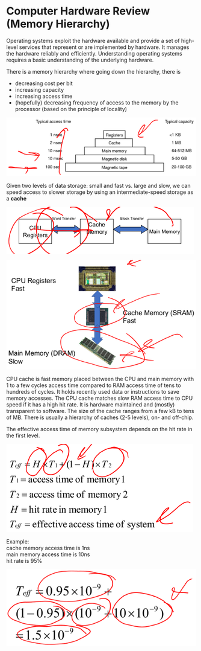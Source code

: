 # Computer Hardware Review (Memory Hierarchy)

Operating systems exploit the hardware available and provide a set of high-level services that represent or are implemented by hardware. It manages the hardware reliably and efficiently. Understanding operating systems requires a basic understanding of the underlying hardware.

There is a memory hierarchy where going down the hierarchy, there is

* decreasing cost per bit
* increasing capacity
* increasing access time
* (hopefully) decreasing frequency of access to the memory by the processor (based on the principle of locality)

![Memory hierarchy](imgs/7-4_memory-heirarchy.png)

Given two levels of data storage: small and fast vs. large and slow, we can speed access to slower storage by using an intermediate-speed storage as a **cache**

![caching](imgs/7-6_caching.png)

![cpu cache](imgs/7-7_cpu-cache.png)

CPU cache is fast memory placed between the CPU and main memory with 1 to a few cycles access time compared to RAM access time of tens to hundreds of cycles. It holds recently used data or instructions to save memory accesses. The CPU cache matches slow RAM access time to CPU speed if it has a high hit rate. It is hardware maintained and (mostly) transparent to software. The size of the cache ranges from a few kB to tens of MB. There is usually a hierarchy of caches (2-5 levels), on- and off-chip.

The effective access time of memory subsystem depends on the hit rate in the first level.

![effective access time](imgs/7-9_effective-access-time.png)

Example:  
cache memory access time is 1ns  
main memory access time is 10ns  
hit rate is 95%

![effective access time example](imgs/7-10_access-time-example.png)
